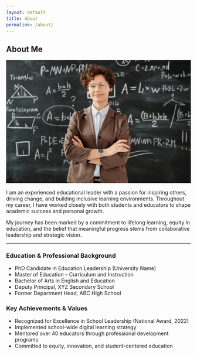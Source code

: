 ```yaml
---
layout: default
title: About
permalink: /about/
---
```


<section class="page-banner">
  <div class="banner-overlay">
    <h1 class="banner-title">About Me</h1>
  </div>
  <img src="/assets/images/about-banner.jpg" alt="About Banner Image" class="banner-image">
</section>

<section class="section">
  <p>
    I am an experienced educational leader with a passion for inspiring others, driving change, and building inclusive learning environments. Throughout my career, I have worked closely with both students and educators to shape academic success and personal growth.
  </p>

  <p>
    My journey has been marked by a commitment to lifelong learning, equity in education, and the belief that meaningful progress stems from collaborative leadership and strategic vision.
  </p>
</section>

<hr class="divider">

<section class="section about-columns">
  <div class="about-box">
    <h3>Education & Professional Background</h3>
    <ul>
      <li>PhD Candidate in Education Leadership (University Name)</li>
      <li>Master of Education – Curriculum and Instruction</li>
      <li>Bachelor of Arts in English and Education</li>
      <li>Deputy Principal, XYZ Secondary School</li>
      <li>Former Department Head, ABC High School</li>
    </ul>
  </div>

  <div class="about-box">
    <h3>Key Achievements & Values</h3>
    <ul>
      <li>Recognized for Excellence in School Leadership (National Award, 2022)</li>
      <li>Implemented school-wide digital learning strategy</li>
      <li>Mentored over 40 educators through professional development programs</li>
      <li>Committed to equity, innovation, and student-centered education</li>
    </ul>
  </div>
</section>
